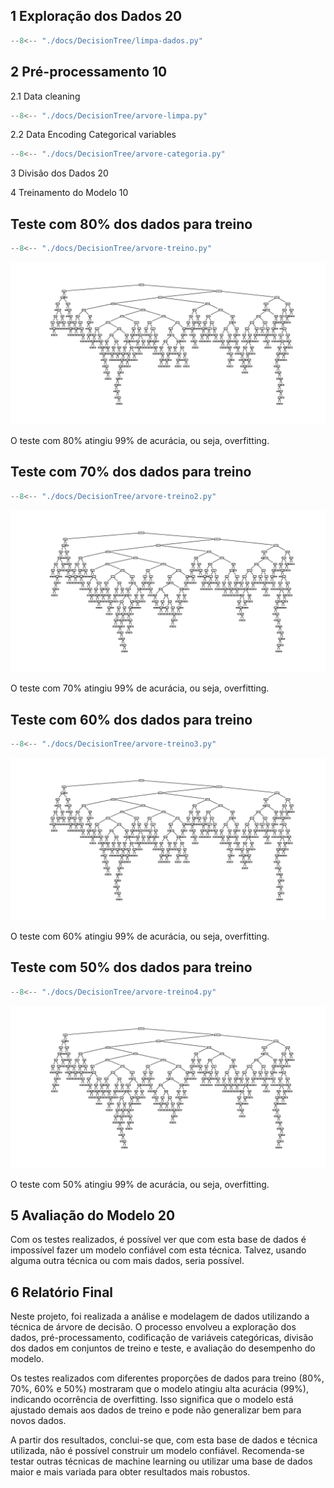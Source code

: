 ## 1	Exploração dos Dados 20

``` python exec="on" html="0"
--8<-- "./docs/DecisionTree/limpa-dados.py"
```

## 2	Pré-processamento 10

2.1 Data cleaning

``` python exec="on" html="0"
--8<-- "./docs/DecisionTree/arvore-limpa.py"
```

2.2 Data Encoding Categorical variables

``` python exec="on" html="0"
--8<-- "./docs/DecisionTree/arvore-categoria.py"
```

3	Divisão dos Dados 20

4	Treinamento do Modelo 10

## Teste com 80% dos dados para treino

``` python exec="on" html="0"
--8<-- "./docs/DecisionTree/arvore-treino.py"
```

![](Arvore_1.png)

O teste com 80% atingiu 99% de acurácia, ou seja, overfitting.

## Teste com 70% dos dados para treino

``` python exec="on" html="0"
--8<-- "./docs/DecisionTree/arvore-treino2.py"
```

![](Arvore_2.png)

O teste com 70% atingiu 99% de acurácia, ou seja, overfitting.

## Teste com 60% dos dados para treino

``` python exec="on" html="0"
--8<-- "./docs/DecisionTree/arvore-treino3.py"
```

![](Arvore_1.png)

O teste com 60% atingiu 99% de acurácia, ou seja, overfitting.

## Teste com 50% dos dados para treino

``` python exec="on" html="0"
--8<-- "./docs/DecisionTree/arvore-treino4.py"
```

![](Arvore_2.png)

O teste com 50% atingiu 99% de acurácia, ou seja, overfitting.

## 5	Avaliação do Modelo	20

Com os testes realizados, é possível ver que com esta base de dados é impossível fazer um modelo confiável com esta técnica. Talvez, usando alguma outra técnica ou com mais dados, seria possível.


## 6	Relatório Final

Neste projeto, foi realizada a análise e modelagem de dados utilizando a técnica de árvore de decisão. O processo envolveu a exploração dos dados, pré-processamento, codificação de variáveis categóricas, divisão dos dados em conjuntos de treino e teste, e avaliação do desempenho do modelo.

Os testes realizados com diferentes proporções de dados para treino (80%, 70%, 60% e 50%) mostraram que o modelo atingiu alta acurácia (99%), indicando ocorrência de overfitting. Isso significa que o modelo está ajustado demais aos dados de treino e pode não generalizar bem para novos dados.

A partir dos resultados, conclui-se que, com esta base de dados e técnica utilizada, não é possível construir um modelo confiável. Recomenda-se testar outras técnicas de machine learning ou utilizar uma base de dados maior e mais variada para obter resultados mais robustos.
